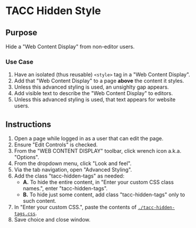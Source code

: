 # TACC Hidden Style

## Purpose

Hide a "Web Content Display" from non-editor users.

### Use Case

1. Have an isolated (thus reusable) `<style>` tag in a "Web Content Display".
2. Add that "Web Content Display" to a page __above__ the content it styles.
3. Unless this advanced styling is used, an unsighlty gap appears.
4. Add visible text to describe the "Web Content Display" to editors.
5. Unless this advanced styling is used, that text appears for website users.

## Instructions

1. Open a page while logged in as a user that can edit the page.
2. Ensure "Edit Controls" is checked.
3. From the "WEB CONTENT DISPLAY" toolbar, click wrench icon a.k.a. "Options".
4. From the dropdown menu, click "Look and feel".
5. Via the tab navigation, open "Advanced Styling".
6. Add the class "tacc-hidden-tags" as needed:
    - __A.__ To hide the entire content, in "Enter your custom CSS class names.", enter "tacc-hidden-tags".
    - __B.__ To hide just some content, add class "tacc-hidden-tags" only to such content.
7. In "Enter your custom CSS.", paste the contents of [`./tacc-hidden-tags.css`](./tacc-hidden-tags.css).
8. Save choice and close window.
